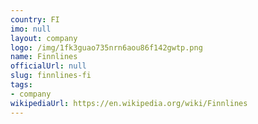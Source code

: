```yaml
---
country: FI
imo: null
layout: company
logo: /img/1fk3guao735nrn6aou86f142gwtp.png
name: Finnlines
officialUrl: null
slug: finnlines-fi
tags:
- company
wikipediaUrl: https://en.wikipedia.org/wiki/Finnlines
---
```

